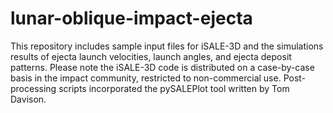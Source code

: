 # lunar-oblique-impact-ejecta
This repository includes sample input files for iSALE-3D and the simulations results of ejecta launch velocities, launch angles, and ejecta deposit patterns. Please note the iSALE-3D code is distributed on a case-by-case basis in the impact community, restricted to non-commercial use. Post-processing scripts incorporated the pySALEPlot tool written by Tom Davison.


